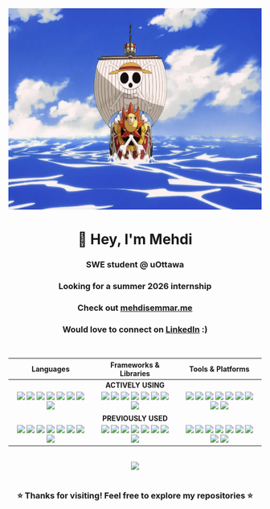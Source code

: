 <div align="center">
  <img src="./luffy_gif.gif" width="1000" height="400"/>

<div align="center">

# 👋 Hey, I'm Mehdi  

### SWE student @ **uOttawa**  
### Looking for a summer 2026 internship  
### Check out [mehdisemmar.me](https://mehdisemmar.me)  
### Would love to connect on [LinkedIn](https://www.linkedin.com/in/mehdi-semmar-946a1b27b) :)

</div>

<br>

<div align="center">
<table>
<thead>
<tr>
<th width='33%'>Languages</th>
<th width='33%'>Frameworks & Libraries</th>
<th width='33%'>Tools & Platforms</th>
</tr>
</thead>
<tbody>
<tr>
<td colspan="3" align="center">
<b>ACTIVELY USING</b>
</td>
</tr>
<tr>
<td align='center'>
<img src="https://cdn.jsdelivr.net/gh/devicons/devicon/icons/python/python-original.svg" width="50px" />
<img src="https://cdn.jsdelivr.net/gh/devicons/devicon/icons/java/java-original.svg" width="50px" />
<img src="https://cdn.jsdelivr.net/gh/devicons/devicon/icons/typescript/typescript-original.svg" width="50px" />
<img src="https://cdn.jsdelivr.net/gh/devicons/devicon/icons/c/c-original.svg" width="50px" />
<img src="https://cdn.jsdelivr.net/gh/devicons/devicon/icons/cplusplus/cplusplus-original.svg" width="50px" />
<img src="https://cdn.jsdelivr.net/gh/devicons/devicon/icons/dart/dart-original.svg" width="50px" />
<img src="https://cdn.jsdelivr.net/gh/devicons/devicon/icons/sqlite/sqlite-original.svg" width="50px" />
<img src="https://cdn.jsdelivr.net/gh/devicons/devicon/icons/bash/bash-original.svg" width="50px" />
</td>
<td align='center'>
<img src="https://cdn.jsdelivr.net/gh/devicons/devicon/icons/react/react-original.svg" width="50px" />
<img src="https://cdn.jsdelivr.net/gh/devicons/devicon/icons/vuejs/vuejs-original.svg" width="50px" />
<img src="https://cdn.jsdelivr.net/gh/devicons/devicon/icons/flutter/flutter-original.svg" width="50px" />
<img src="https://cdn.jsdelivr.net/gh/devicons/devicon/icons/django/django-original.svg" width="50px" />
<img src="https://cdn.jsdelivr.net/gh/devicons/devicon/icons/spring/spring-original.svg" width="50px" />
<img src="https://cdn.jsdelivr.net/gh/devicons/devicon/icons/express/express-original.svg" width="50px" />
<img src="https://cdn.jsdelivr.net/gh/devicons/devicon/icons/pytorch/pytorch-original.svg" width="50px" />
<img src="https://cdn.jsdelivr.net/gh/devicons/devicon/icons/tensorflow/tensorflow-original.svg" width="50px" />
</td>
<td align='center'>
<img src="https://cdn.jsdelivr.net/gh/devicons/devicon/icons/docker/docker-original.svg" width="50px" />
<img src="https://cdn.jsdelivr.net/gh/devicons/devicon/icons/amazonwebservices/amazonwebservices-original.svg" width="50px" />
<img src="https://cdn.jsdelivr.net/gh/devicons/devicon/icons/googlecloud/googlecloud-original.svg" width="50px" />
<img src="https://cdn.jsdelivr.net/gh/devicons/devicon/icons/postgresql/postgresql-original.svg" width="50px" />
<img src="https://cdn.jsdelivr.net/gh/devicons/devicon/icons/mysql/mysql-original.svg" width="50px" />
<img src="https://cdn.jsdelivr.net/gh/devicons/devicon/icons/mongodb/mongodb-original.svg" width="50px" />
<img src="https://cdn.jsdelivr.net/gh/devicons/devicon/icons/linux/linux-original.svg" width="50px" />
<img src="https://cdn.jsdelivr.net/gh/devicons/devicon/icons/git/git-original.svg" width="50px" />
<img src="https://cdn.jsdelivr.net/gh/devicons/devicon/icons/neovim/neovim-original.svg" width="50px" />
</td>
</tr>
<tr>
<td colspan="3" align="center">
<b>PREVIOUSLY USED</b>
</td>
</tr>
<tr>
<td align='center'>
<img src="https://cdn.jsdelivr.net/gh/devicons/devicon/icons/python/python-original.svg" width="50px" />
<img src="https://cdn.jsdelivr.net/gh/devicons/devicon/icons/java/java-original.svg" width="50px" />
<img src="https://cdn.jsdelivr.net/gh/devicons/devicon/icons/typescript/typescript-original.svg" width="50px" />
<img src="https://cdn.jsdelivr.net/gh/devicons/devicon/icons/c/c-original.svg" width="50px" />
<img src="https://cdn.jsdelivr.net/gh/devicons/devicon/icons/cplusplus/cplusplus-original.svg" width="50px" />
<img src="https://cdn.jsdelivr.net/gh/devicons/devicon/icons/dart/dart-original.svg" width="50px" />
<img src="https://cdn.jsdelivr.net/gh/devicons/devicon/icons/sqlite/sqlite-original.svg" width="50px" />
<img src="https://cdn.jsdelivr.net/gh/devicons/devicon/icons/bash/bash-original.svg" width="50px" />
</td>
<td align='center'>
<img src="https://cdn.jsdelivr.net/gh/devicons/devicon/icons/react/react-original.svg" width="50px" />
<img src="https://cdn.jsdelivr.net/gh/devicons/devicon/icons/vuejs/vuejs-original.svg" width="50px" />
<img src="https://cdn.jsdelivr.net/gh/devicons/devicon/icons/flutter/flutter-original.svg" width="50px" />
<img src="https://cdn.jsdelivr.net/gh/devicons/devicon/icons/django/django-original.svg" width="50px" />
<img src="https://cdn.jsdelivr.net/gh/devicons/devicon/icons/spring/spring-original.svg" width="50px" />
<img src="https://cdn.jsdelivr.net/gh/devicons/devicon/icons/express/express-original.svg" width="50px" />
<img src="https://cdn.jsdelivr.net/gh/devicons/devicon/icons/pytorch/pytorch-original.svg" width="50px" />
<img src="https://cdn.jsdelivr.net/gh/devicons/devicon/icons/tensorflow/tensorflow-original.svg" width="50px" />
</td>
<td align='center'>
<img src="https://cdn.jsdelivr.net/gh/devicons/devicon/icons/docker/docker-original.svg" width="50px" />
<img src="https://cdn.jsdelivr.net/gh/devicons/devicon/icons/amazonwebservices/amazonwebservices-original.svg" width="50px" />
<img src="https://cdn.jsdelivr.net/gh/devicons/devicon/icons/googlecloud/googlecloud-original.svg" width="50px" />
<img src="https://cdn.jsdelivr.net/gh/devicons/devicon/icons/postgresql/postgresql-original.svg" width="50px" />
<img src="https://cdn.jsdelivr.net/gh/devicons/devicon/icons/mysql/mysql-original.svg" width="50px" />
<img src="https://cdn.jsdelivr.net/gh/devicons/devicon/icons/mongodb/mongodb-original.svg" width="50px" />
<img src="https://cdn.jsdelivr.net/gh/devicons/devicon/icons/linux/linux-original.svg" width="50px" />
<img src="https://cdn.jsdelivr.net/gh/devicons/devicon/icons/git/git-original.svg" width="50px" />
<img src="https://cdn.jsdelivr.net/gh/devicons/devicon/icons/neovim/neovim-original.svg" width="50px" />
</td>
</tr>
</tbody>
</table>
</div>


<br>

<div style="display: flex; justify-content: center; gap: 10px; flex-wrap: nowrap; overflow-x: auto;">
  <img src="https://streak-stats.demolab.com?user=FtKuBo&theme=dark&background=0D1117&hide_border=true" />
</div>


<br>

<div align="center">
  
### ⭐ Thanks for visiting! Feel free to explore my repositories ⭐

</div>

